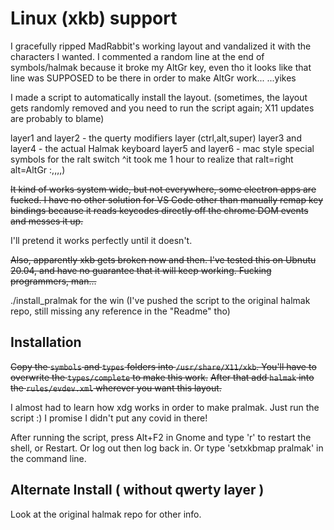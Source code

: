 # Linux (xkb) support

I gracefully ripped MadRabbit's working layout and vandalized it with the characters I wanted.
I commented a random line at the end of symbols/halmak because it broke my AltGr key, even tho it looks like that line was SUPPOSED to be there in order to make AltGr work...
...yikes 

I made a script to automatically install the layout.
(sometimes, the layout gets randomly removed and you need to run the script again; X11 updates are probably to blame)

layer1 and layer2 - the querty modifiers layer (ctrl,alt,super)
layer3 and layer4 - the actual Halmak keyboard
layer5 and layer6 - mac style special symbols for the ralt switch
^it took me 1 hour to realize that ralt=right alt=AltGr :,,,,)

~~It kind of works system wide, but not everywhere, some electron apps
are fucked. I have no other solution for VS Code other than manually
remap key bindings because it reads keycodes directly off the chrome
DOM events and messes it up.~~

I'll pretend it works perfectly until it doesn't. 

~~Also, apparently xkb gets broken now and then. I've tested this on Ubnutu 20.04, 
and have no guarantee that it will keep working. Fucking programmers, man...~~

./install_pralmak for the win
(I've pushed the script to the original halmak repo, still missing any reference in the "Readme" tho)

## Installation

~~Copy the `symbols` and `types` folders into `/usr/share/X11/xkb`.
You'll have to overwrite the `types/complete` to make this work.~~
~~After that add `halmak` into the `rules/evdev.xml` wherever you
want this layout.~~

I almost had to learn how xdg works in order to make pralmak.
Just run the script :) I promise I didn't put any covid in there!

After running the script, press Alt+F2 in Gnome and type 'r' to restart the shell, or Restart.
Or log out then log back in.
Or type 'setxkbmap pralmak' in the command line. 

## Alternate Install ( without qwerty layer )
Look at the original halmak repo for other info. 
